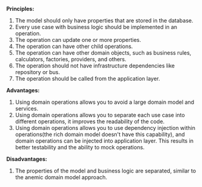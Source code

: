 **Principles:**
1. The model should only have properties that are stored in the database.
2. Every use case with business logic should be implemented in an operation.
3. The operation can update one or more properties.
4. The operation can have other child operations.
5. The operation can have other domain objects, such as business rules, calculators, factories, providers, and others.
6. The operation should not have infrastructure dependencies like repository or bus.
7. The operation should be called from the application layer.
   
**Advantages:**
1. Using domain operations allows you to avoid a large domain model and services.
2. Using domain operations allows you to separate each use case into different operations, it improves the readability of the code.
3. Using domain operations allows you to use dependency injection within operations(the rich domain model doesn't have this capability), and domain operations can be injected into application layer. This results in better testability and the ability to mock operations.

**Disadvantages:**
1. The properties of the model and business logic are separated, similar to the anemic domain model approach.
